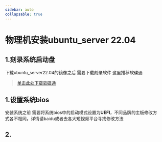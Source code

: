 ```yaml
---
sidebar: auto
collapsable: true
---
```

# 物理机安装ubuntu_server 22.04

## 1.刻录系统启动盘

下载ubuntu_server22.04的镜像之后 需要下载刻录软件 这里推荐软碟通

>[单击此处下载软碟通](https://cn.ultraiso.net/uiso9_cn.exe)

## 1.设置系统bios

安装系统之前 需要将系统bios中的启动模式设置为**UEFI**，不同品牌的主板修改方式各不相同，详情请baidu或者去各大短视频平台寻找修改方法 



## 2.
